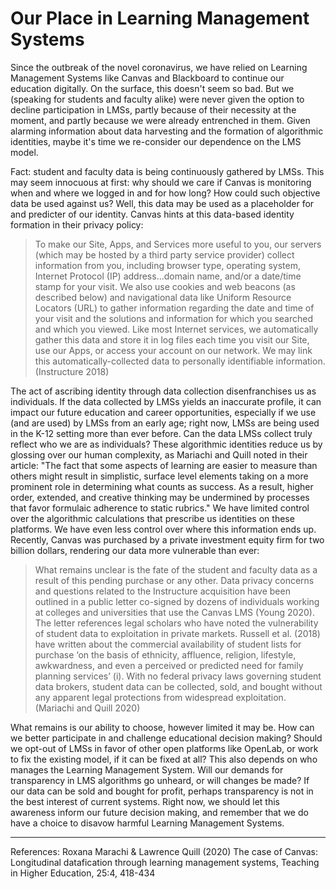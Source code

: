 # Our Place in Learning **Management** Systems

Since the outbreak of the novel coronavirus, we have relied on Learning Management Systems like Canvas and Blackboard to continue our education digitally. On the surface, this doesn't seem so bad. But we (speaking for students and faculty alike) were never given the option to decline participation in LMSs, partly because of their necessity at the moment, and partly because we were already entrenched in them. Given alarming information about data harvesting and the formation of algorithmic identities, maybe it's time we re-consider our dependence on the LMS model. 

Fact: student and faculty data is being continuously gathered by LMSs. This may seem innocuous at first: why should we care if Canvas is monitoring when and where we logged in and for how long? How could such objective data be used against us? Well, this data may be used as a placeholder for and predicter of our identity. Canvas hints at this data-based identity formation in their privacy policy: 

> To make our Site, Apps, and Services more useful to you, our servers (which may be hosted by a third party service provider) collect information from you, including browser type, operating system, Internet Protocol (IP) address...domain name, and/or a date/time stamp for your visit. We also use cookies and web beacons (as described below) and navigational data like Uniform Resource Locators (URL) to gather information regarding the date and time of your visit and the solutions and information for which you searched and which you viewed. Like most Internet services, we automatically gather this data and store it in log files each time you visit our Site, use our Apps, or access your account on our network. We may link this automatically-collected data to personally identifiable information. (Instructure 2018)

The act of ascribing identity through data collection disenfranchises us as individuals. If the data collected by LMSs yields an inaccurate profile, it can impact our future education and career opportunities, especially if we use (and are used) by LMSs from an early age; right now, LMSs are being used in the K-12 setting more than ever before. Can the data LMSs collect truly reflect who we are as individuals? These algorithmic identities reduce us by glossing over our human complexity, as Mariachi and Quill noted in their article: "The fact that some aspects of learning are easier to measure than others might result in simplistic, surface level elements taking on a more prominent role in determining what counts as success. As a result, higher order, extended, and creative thinking may be undermined by processes that favor formulaic adherence to static rubrics." We have limited control over the algorithmic calculations that prescribe us identities on these platforms. We have even less control over where this information ends up. Recently, Canvas was purchased by a private investment equity firm for two billion dollars, rendering our data more vulnerable than ever: 

> What remains unclear is the fate of the student and faculty data as a result of this pending purchase or any other. Data privacy concerns and questions related to the Instructure acquisition have been outlined in a public letter co-signed by dozens of individuals working at colleges and universities that use the Canvas LMS (Young 2020). The letter references legal scholars who have noted the vulnerability of student data to exploitation in private markets. Russell et al. (2018) have written about the commercial availability of student lists for purchase ‘on the basis of ethnicity, affluence, religion, lifestyle, awkwardness, and even a perceived or predicted need for family planning services’ (i). With no federal privacy laws governing student data brokers, student data can be collected, sold, and bought without any apparent legal protections from widespread exploitation. (Mariachi and Quill 2020)

What remains is our ability to choose, however limited it may be. How can we better participate in and challenge educational decision making? Should we opt-out of LMSs in favor of other open platforms like OpenLab, or work to fix the existing model, if it can be fixed at all? This also depends on who manages the Learning Management System. Will our demands for transparency in LMS algorithms go unheard, or will changes be made? If our data can be sold and bought for profit, perhaps transparency is not in the best interest of current systems. Right now, we should let this awareness inform our future decision making, and remember that we do have a choice to disavow harmful Learning Management Systems. 

---
References: 
Roxana Marachi & Lawrence Quill (2020) The case of Canvas: Longitudinal datafication through learning management systems, Teaching in Higher Education, 25:4, 418-434
